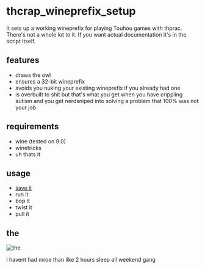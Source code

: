 # thcrap_wineprefix_setup

It sets up a working wineprefix for playing Touhou games with thprac. There's not a whole lot to it. If you want actual documentation it's in the script itself.

## features

- draws the owl
- ensures a 32-bit wineprefix
- avoids you nuking your existing wineprefix if you already had one
- is overbuilt to shit but that's what you get when you have crippling autism and you get nerdsniped into solving a problem that 100% was not your job

## requirements

- wine (tested on 9.0)
- winetricks
- uh thats it

## usage

- [save it](https://raw.githubusercontent.com/cha0sbuster/thcrap_wineprefix_setup/refs/heads/main/thcrap_wineprefix_setup.sh)
- run it
- bop it
- twist it
- pull it

## the
![the](https://tenor.com/jI55H4LTsT6.gif)


i havent had mroe than like 2 hours sleep all weekend gang